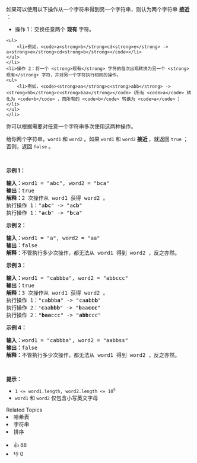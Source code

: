 <p>如果可以使用以下操作从一个字符串得到另一个字符串，则认为两个字符串 <strong>接近</strong> ：</p>

<ul> 
 <li>操作 1：交换任意两个 <strong>现有</strong> 字符。 </li>
</ul>

    <ul>
    	<li>例如，<code>a<strong>b</strong>cd<strong>e</strong> -> a<strong>e</strong>cd<strong>b</strong></code></li>
    </ul>
    </li>
    <li>操作 2：将一个 <strong>现有</strong> 字符的每次出现转换为另一个 <strong>现有</strong> 字符，并对另一个字符执行相同的操作。
    <ul>
    	<li>例如，<code><strong>aa</strong>c<strong>abb</strong> -> <strong>bb</strong>c<strong>baa</strong></code>（所有 <code>a</code> 转化为 <code>b</code> ，而所有的 <code>b</code> 转换为 <code>a</code> ）</li>
    </ul>
    </li>


<p>你可以根据需要对任意一个字符串多次使用这两种操作。</p>

<p>给你两个字符串，<code>word1</code> 和 <code>word2</code> 。如果<em> </em><code>word1</code><em> </em>和<em> </em><code>word2</code><em> </em><strong>接近 </strong>，就返回 <code>true</code> ；否则，返回<em> </em><code>false</code><em> </em>。</p>

<p>&nbsp;</p>

<p><strong>示例 1：</strong></p>

<pre>
<strong>输入：</strong>word1 = "abc", word2 = "bca"
<strong>输出：</strong>true
<strong>解释：</strong>2 次操作从 word1 获得 word2 。
执行操作 1："a<strong>bc</strong>" -&gt; "a<strong>cb</strong>"
执行操作 1："<strong>a</strong>c<strong>b</strong>" -&gt; "<strong>b</strong>c<strong>a</strong>"
</pre>

<p><strong>示例 2：</strong></p>

<pre>
<strong>输入：</strong>word1 = "a", word2 = "aa"
<strong>输出：</strong>false
<strong>解释：</strong>不管执行多少次操作，都无法从 word1 得到 word2 ，反之亦然。</pre>

<p><strong>示例 3：</strong></p>

<pre>
<strong>输入：</strong>word1 = "cabbba", word2 = "abbccc"
<strong>输出：</strong>true
<strong>解释：</strong>3 次操作从 word1 获得 word2 。
执行操作 1："ca<strong>b</strong>bb<strong>a</strong>" -&gt; "ca<strong>a</strong>bb<strong>b</strong>"
执行操作 2：<span><code>"</code></span><strong>c</strong>aa<strong>bbb</strong>" -&gt; "<strong>b</strong>aa<strong>ccc</strong>"
执行操作 2："<strong>baa</strong>ccc" -&gt; "<strong>abb</strong>ccc"
</pre>

<p><strong>示例 4：</strong></p>

<pre>
<strong>输入：</strong>word1 = "cabbba", word2 = "aabbss"
<strong>输出：</strong>false
<strong>解释：</strong>不管执行多少次操作，都无法从 word1 得到 word2 ，反之亦然。</pre>

<p>&nbsp;</p>

<p><strong>提示：</strong></p>

<ul> 
 <li><code>1 &lt;= word1.length, word2.length &lt;= 10<sup>5</sup></code></li> 
 <li><code>word1</code> 和 <code>word2</code> 仅包含小写英文字母</li> 
</ul>

<div><div>Related Topics</div><div><li>哈希表</li><li>字符串</li><li>排序</li></div></div><br><div><li>👍 88</li><li>👎 0</li></div>